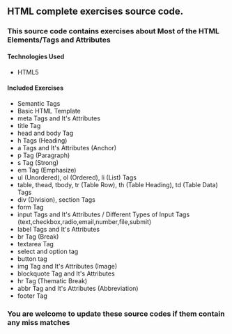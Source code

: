 ## HTML complete exercises source code.

### This source code contains exercises about Most of the HTML Elements/Tags and Attributes

#### Technologies Used
* HTML5

#### Included Exercises
* Semantic Tags
* Basic HTML Template
* meta Tags and It's Attributes
* title Tag
* head and body Tag
* h Tags (Heading)
* a Tags and It's Attributes (Anchor)
* p Tag (Paragraph)
* s Tag (Strong)
* em Tag (Emphasize)
* ul (Unordered), ol (Ordered), li (List) Tags
* table, thead, tbody, tr (Table Row), th (Table Heading), td (Table Data) Tags
* div (Division), section Tags
* form Tag
* input Tags and It's Attributes / Different Types of Input Tags (text,checkbox,radio,email,number,file,submit)
* label Tags and It's Attributes
* br Tag (Break)
* textarea Tag
* select and option tag
* button tag
* img Tag and It's Attributes (Image)
* blockquote Tag and It's Attributes
* hr Tag (Thematic Break)
* abbr Tag and It's Attributes (Abbreviation)
* footer Tag


### You are welcome to update these source codes if them contain any miss matches